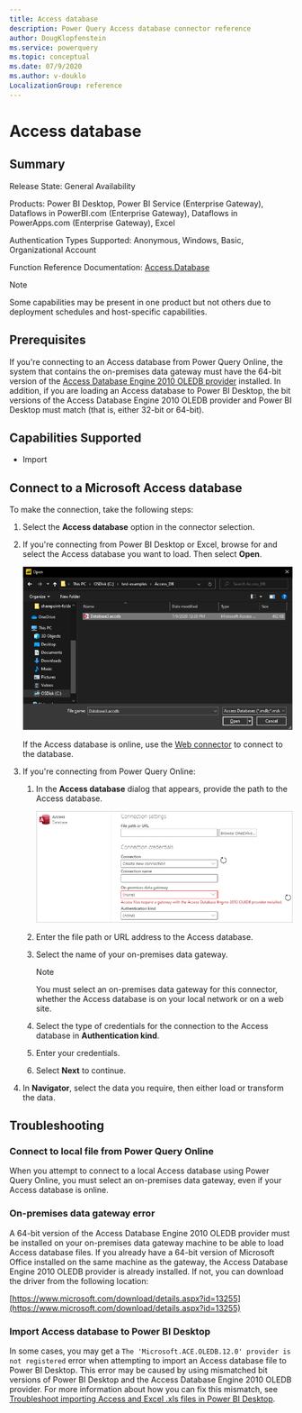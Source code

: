 ```yaml
---
title: Access database
description: Power Query Access database connector reference
author: DougKlopfenstein
ms.service: powerquery
ms.topic: conceptual
ms.date: 07/9/2020
ms.author: v-douklo
LocalizationGroup: reference
---
```


# Access database
 
## Summary
 
Release State: General Availability

Products: Power BI Desktop, Power BI Service (Enterprise Gateway), Dataflows in PowerBI.com (Enterprise Gateway), Dataflows in PowerApps.com (Enterprise Gateway), Excel

Authentication Types Supported: Anonymous, Windows, Basic, Organizational Account

Function Reference Documentation: [Access.Database](https://docs.microsoft.com/powerquery-m/access-database)

>[!Note]
> Some capabilities may be present in one product but not others due to deployment schedules and host-specific capabilities.

## Prerequisites

If you're connecting to an Access database from Power Query Online, the system that contains the on-premises data gateway must have the 64-bit version of the [Access Database Engine 2010 OLEDB provider](https://www.microsoft.com/download/details.aspx?id=13255) installed. In addition, if you are loading an Access database to Power BI Desktop, the bit versions of the Access Database Engine 2010 OLEDB provider and Power BI Desktop must match (that is, either 32-bit or 64-bit).
 
## Capabilities Supported
* Import
    
## Connect to a Microsoft Access database

To make the connection, take the following steps:
 
1. Select the **Access database** option in the connector selection.
 
2. If you're connecting from Power BI Desktop or Excel, browse for and select the Access database you want to load. Then select **Open**. 

   ![Enter Access database connection](./media/access-database/select-database.png)

   If the Access database is online, use the [Web connector](web.md) to connect to the database.

3. If you're connecting from Power Query Online:

   1. In the **Access database** dialog that appears, provide the path to the Access database.

      ![Enter Access database online connection](./media/access-database/online-select-database.png)

   2. Enter the file path or URL address to the Access database.

   3. Select the name of your on-premises data gateway.

      >[!Note]
      > You must select an on-premises data gateway for this connector, whether the Access database is on your local network or on a web site.

   4. Select the type of credentials for the connection to the Access database in **Authentication kind**.

   5. Enter your credentials.

   6. Select **Next** to continue.

4. In **Navigator**, select the data you require, then either load or transform the data.

## Troubleshooting

### Connect to local file from Power Query Online

When you attempt to connect to a local Access database using Power Query Online, you must select an on-premises data gateway, even if your Access database is online.

### On-premises data gateway error

A 64-bit version of the Access Database Engine 2010 OLEDB provider must be installed on your on-premises data gateway machine to be able to load Access database files. If you already have a 64-bit version of Microsoft Office installed on the same machine as the gateway, the Access Database Engine 2010 OLEDB provider is already installed. If not, you can download the driver from the following location:

[https://www.microsoft.com/download/details.aspx?id=13255](https://www.microsoft.com/download/details.aspx?id=13255)

### Import Access database to Power BI Desktop

In some cases, you may get a `The 'Microsoft.ACE.OLEDB.12.0' provider is not registered` error when attempting to import an Access database file to Power BI Desktop. This error may be caused by using mismatched bit versions of Power BI Desktop and the Access Database Engine 2010 OLEDB provider. For more information about how you can fix this mismatch, see [Troubleshoot importing Access and Excel .xls files in Power BI Desktop](https://docs.microsoft.com/power-bi/connect-data/desktop-access-database-errors).

